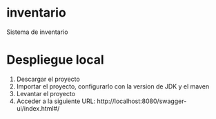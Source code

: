 # inventario
Sistema de inventario

# Despliegue local
1. Descargar el proyecto
2. Importar el proyecto, configurarlo con la version de JDK y el maven
3. Levantar el proyecto
4. Acceder a la siguiente URL: http://localhost:8080/swagger-ui/index.html#/
